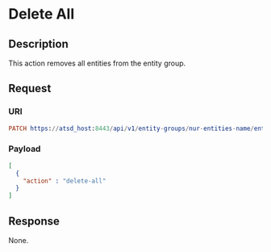 # Delete All

## Description

This action removes all entities from the entity group.

## Request

### URI

```elm
PATCH https://atsd_host:8443/api/v1/entity-groups/nur-entities-name/entities
```

### Payload

```json
[
  {
    "action" : "delete-all"
  }
]
```

## Response

None.
